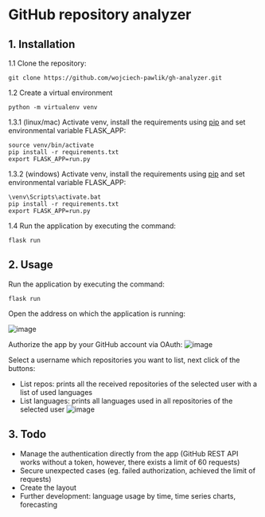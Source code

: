 # GitHub repository analyzer

## 1. Installation

1.1 Clone the repository:
```shell
git clone https://github.com/wojciech-pawlik/gh-analyzer.git
```

1.2 Create a virtual environment
```shell
python -m virtualenv venv
```

1.3.1 (linux/mac) Activate venv, install the requirements using [pip](https://pip.pypa.io/en/stable/getting-started/) and set environmental variable FLASK_APP:
```shell
source venv/bin/activate
pip install -r requirements.txt
export FLASK_APP=run.py
```

1.3.2 (windows) Activate venv, install the requirements using [pip](https://pip.pypa.io/en/stable/getting-started/) and set environmental variable FLASK_APP:
```shell
\venv\Scripts\activate.bat
pip install -r requirements.txt
export FLASK_APP=run.py
```

1.4 Run the application by executing the command:
```shell
flask run
```

## 2. Usage

Run the application by executing the command:
```shell
flask run
```

Open the address on which the application is running:

![image](https://i.snipboard.io/jIWN1V.jpg)

Authorize the app by your GitHub account via OAuth:
![image](https://i.snipboard.io/dIcMP1.jpg)

Select a username which repositories you want to list, next click of the buttons:
- List repos: prints all the received repositories of the selected user with a list of used languages
- List languages: prints all languages used in all repositories of the selected user
![image](https://i.snipboard.io/xLNKYz.jpg)

## 3. Todo
- Manage the authentication directly from the app (GitHub REST API works without a token, however, there exists a limit of 60 requests)
- Secure unexpected cases (eg. failed authorization, achieved the limit of requests)
- Create the layout
- Further development: language usage by time, time series charts, forecasting
